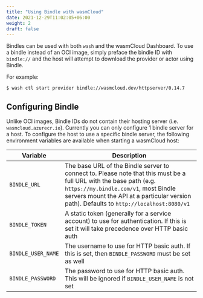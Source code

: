 ```yaml
---
title: "Using Bindle with wasmCloud"
date: 2021-12-29T11:02:05+06:00
weight: 2
draft: false
---
```


Bindles can be used with both `wash` and the wasmCloud Dashboard. To use a bindle instead of an OCI
image, simply preface the bindle ID with `bindle://` and the host will attempt to download the
provider or actor using Bindle.

For example:

```console
$ wash ctl start provider bindle://wasmcloud.dev/httpserver/0.14.7
```

## Configuring Bindle

Unlike OCI images, Bindle IDs do not contain their hosting server (i.e. `wasmcloud.azurecr.io`).
Currently you can only configure 1 bindle server for a host. To configure the host to use a specific
bindle server, the following environment variables are available when starting a wasmCloud host:

| Variable           | Description                                                                                                                                                                                                                                            |
| ------------------ | ------------------------------------------------------------------------------------------------------------------------------------------------------------------------------------------------------------------------------------------------------ |
| `BINDLE_URL`       | The base URL of the Bindle server to connect to. Please note that this must be a full URL with the base path (e.g. `https://my.bindle.com/v1`, most Bindle servers mount the API at a particular version path). Defaults to `http://localhost:8080/v1` |
| `BINDLE_TOKEN`     | A static token (generally for a service account) to use for authentication. If this is set it will take precedence over HTTP basic auth                                                                                                                |
| `BINDLE_USER_NAME` | The username to use for HTTP basic auth. If this is set, then `BINDLE_PASSWORD` must be set as well                                                                                                                                                    |
| `BINDLE_PASSWORD`  | The password to use for HTTP basic auth. This will be ignored if `BINDLE_USER_NAME` is not set                                                                                                                                                         |

